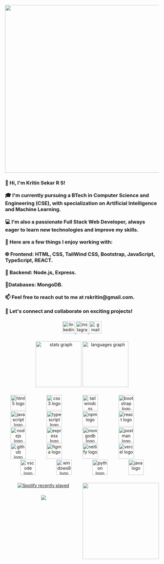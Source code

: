 <div align="center">
  <img height="550" src="https://i.giphy.com/media/v1.Y2lkPTc5MGI3NjExdjl3MGd1YXEwcTVuYnhmZ21wdmZ0Z2k0eXFvcmRlcm11cndoNzA5YSZlcD12MV9pbnRlcm5hbF9naWZfYnlfaWQmY3Q9Zw/NfzERYyiWcXU4/giphy.gif"  />
</div>

###

<h3 align="left">👋 Hi, I'm Kritin Sekar R S!<br><br>🎓 I'm currently pursuing a BTech in Computer Science and Engineering (CSE), with specialization on Artificial Intelligence and Machine Learning.<br><br>💻 I'm also a passionate Full Stack Web Developer, always eager to learn new technologies and improve my skills.<br><br>🔧 Here are a few things I enjoy working with:<br><br>🌐 Frontend: HTML, CSS, TailWind CSS, Bootstrap, JavaScript, TypeScript, REACT.<br><br>📅 Backend: Node.js, Express.<br><br>📂Databases: MongoDB.<br><br>📫 Feel free to reach out to me at rskritin@gmail.com.<br><br>🚀 Let's connect and collaborate on exciting projects!</h3>

###

<p align="left"></p>

###

<div align="center">
  <a href="https://www.linkedin.com/in/kritin-sekar-r-s/" target="_blank">
    <img src="https://img.shields.io/static/v1?message=KRITIN%20SEKAR%20R%20S&logo=linkedin&label=&color=0077B5&logoColor=white&labelColor=&style=for-the-badge" height="40" alt="linkedin logo"  />
  </a>
  <a href="https://www.instagram.com/_kritin__?utm_source=ig_web_button_share_sheet&igsh=ZDNlZDc0MzIxNw==" target="_blank">
    <img src="https://img.shields.io/static/v1?message=_kritin__&logo=instagram&label=&color=E4405F&logoColor=white&labelColor=&style=for-the-badge" height="40" alt="instagram logo"  />
  </a>
  <img src="https://img.shields.io/static/v1?message=rskritin@gmail.com&logo=gmail&label=&color=D14836&logoColor=white&labelColor=&style=for-the-badge" height="40" alt="gmail logo"  />
</div>

###

<p align="left"></p>

###

<div align="center">
  <img src="https://github-readme-stats.vercel.app/api?username=Kritinsekar&hide_title=false&hide_rank=false&show_icons=true&include_all_commits=true&count_private=true&disable_animations=false&theme=dracula&locale=en&hide_border=false&custom_title=STATS" height="150" alt="stats graph"  />
  <img src="https://github-readme-stats.vercel.app/api/top-langs?username=Kritinsekar&locale=en&hide_title=false&layout=compact&card_width=320&langs_count=5&theme=dracula&hide_border=false" height="150" alt="languages graph"  />
</div>

###

<p align="left"></p>

###

<p align="left"></p>

###

<div align="center">
  <img src="https://img.shields.io/badge/HTML5-E34F26?logo=html5&logoColor=white&style=for-the-badge" height="50" alt="html5 logo"  />
  <img width="60" />
  <img src="https://img.shields.io/badge/CSS3-1572B6?logo=css3&logoColor=white&style=for-the-badge" height="50" alt="css3 logo"  />
  <img width="60" />
  <img src="https://img.shields.io/badge/Tailwind CSS-06B6D4?logo=tailwindcss&logoColor=black&style=for-the-badge" height="50" alt="tailwindcss logo"  />
  <img width="60" />
  <img src="https://img.shields.io/badge/Bootstrap-7952B3?logo=bootstrap&logoColor=white&style=for-the-badge" height="50" alt="bootstrap logo"  />
  <img width="60" />
  <img src="https://img.shields.io/badge/JavaScript-F7DF1E?logo=javascript&logoColor=black&style=for-the-badge" height="50" alt="javascript logo"  />
  <img width="60" />
  <img src="https://img.shields.io/badge/TypeScript-3178C6?logo=typescript&logoColor=white&style=for-the-badge" height="50" alt="typescript logo"  />
  <img width="60" />
  <img src="https://img.shields.io/badge/npm-CB3837?logo=npm&logoColor=white&style=for-the-badge" height="50" alt="npm logo"  />
  <img width="60" />
  <img src="https://img.shields.io/badge/React-61DAFB?logo=react&logoColor=black&style=for-the-badge" height="50" alt="react logo"  />
  <img width="60" />
  <img src="https://img.shields.io/badge/Node.js-339933?logo=nodedotjs&logoColor=white&style=for-the-badge" height="50" alt="nodejs logo"  />
  <img width="60" />
  <img src="https://img.shields.io/badge/Express-000000?logo=express&logoColor=white&style=for-the-badge" height="50" alt="express logo"  />
  <img width="60" />
  <img src="https://img.shields.io/badge/MongoDB-47A248?logo=mongodb&logoColor=white&style=for-the-badge" height="50" alt="mongodb logo"  />
  <img width="60" />
  <img src="https://img.shields.io/badge/Postman-FF6C37?logo=postman&logoColor=black&style=for-the-badge" height="50" alt="postman logo"  />
  <img width="60" />
  <img src="https://img.shields.io/badge/GitHub-181717?logo=github&logoColor=white&style=for-the-badge" height="50" alt="github logo"  />
  <img width="60" />
  <img src="https://img.shields.io/badge/Figma-F24E1E?logo=figma&logoColor=white&style=for-the-badge" height="50" alt="figma logo"  />
  <img width="60" />
  <img src="https://img.shields.io/badge/Netlify-00C7B7?logo=netlify&logoColor=black&style=for-the-badge" height="50" alt="netlify logo"  />
  <img width="60" />
  <img src="https://img.shields.io/badge/Vercel-000000?logo=vercel&logoColor=white&style=for-the-badge" height="50" alt="vercel logo"  />
  <img width="60" />
  <img src="https://img.shields.io/badge/Visual Studio Code-007ACC?logo=visualstudiocode&logoColor=white&style=for-the-badge" height="50" alt="vscode logo"  />
  <img width="60" />
  <img src="https://img.shields.io/badge/Windows-0078D6?logo=windows&logoColor=white&style=for-the-badge" height="50" alt="windows8 logo"  />
  <img width="60" />
  <img src="https://img.shields.io/badge/Python-3776AB?logo=python&logoColor=white&style=for-the-badge" height="50" alt="python logo"  />
  <img width="60" />
  <img src="https://cdn.jsdelivr.net/gh/devicons/devicon/icons/java/java-original.svg" height="50" alt="java logo"  />
</div>

###

<p align="left"></p>

###

<p align="left"></p>

###

<p align="left"></p>

###

<img align="right" height="250" src="https://i.giphy.com/media/v1.Y2lkPTc5MGI3NjExdXh5cHE5NGE5NXAxa2NtYjY0bnVzZ3NiMHp1M3dvNDJtandiOWtlZyZlcD12MV9pbnRlcm5hbF9naWZfYnlfaWQmY3Q9Zw/4oMoIbIQrvCjm/giphy.gif"  />

###

<div align="center">
  <a href="https://open.spotify.com/user/31osopgjoilveerxksjjt2aexrya">
    <img src="https://spotify-recently-played-readme.vercel.app/api?user=31osopgjoilveerxksjjt2aexrya&count=3" alt="Spotify recently played"  />
  </a>
</div>

###

<p align="left"></p>

###

<div align="center">
  <img src="https://profile-counter.glitch.me/Kritinsekar/count.svg?"  />
</div>

###
